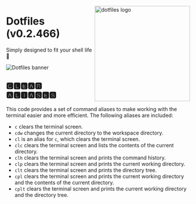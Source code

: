 <!-- markdownlint-disable MD033 MD041 -->

<img src="https://kura.pro/dotfiles/v2/images/logos/dotfiles.svg"
alt="dotfiles logo" width="261" align="right" />

<!-- markdownlint-enable MD033 MD041 -->

# Dotfiles (v0.2.466)

Simply designed to fit your shell life 🐚

![Dotfiles banner][banner]

## 🅲🅻🅴🅰🆁 🅰🅻🅸🅰🆂🅴🆂

This code provides a set of command aliases to make working with the
terminal easier and more efficient. The following aliases are included:

- `c` clears the terminal screen.
- `cdw` changes the current directory to the workspace directory.
- `cl` is an alias for `c`, which clears the terminal screen.
- `clc` clears the terminal screen and lists the contents of the current
  directory.
- `clh` clears the terminal screen and prints the command history.
- `clp` clears the terminal screen and prints the current working
  directory.
- `clt` clears the terminal screen and prints the directory tree.
- `cpl` clears the terminal screen and prints the current working
  directory and the contents of the current directory.
- `cplt` clears the terminal screen and prints the current working
  directory and the directory tree.

[banner]: https://kura.pro/dotfiles/v2/images/titles/title-dotfiles.svg
